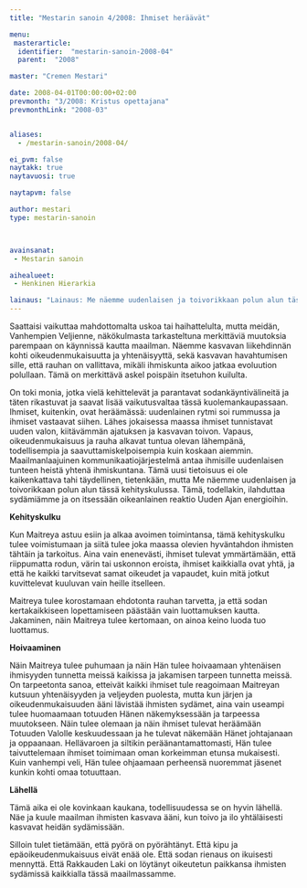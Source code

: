 ```yaml
---
title: "Mestarin sanoin 4/2008: Ihmiset heräävät"

menu:
 masterarticle:
  identifier:  "mestarin-sanoin-2008-04"
  parent:  "2008"

master: "Cremen Mestari"

date: 2008-04-01T00:00:00+02:00
prevmonth: "3/2008: Kristus opettajana"
prevmonthLink: "2008-03"


aliases:
  - /mestarin-sanoin/2008-04/

ei_pvm: false
naytakk: true
naytavuosi: true

naytapvm: false

author: mestari
type: mestarin-sanoin



avainsanat:
 - Mestarin sanoin

aihealueet:
 - Henkinen Hierarkia

lainaus: "Lainaus: Me näemme uudenlaisen ja toivorikkaan polun alun tässä kehityskulussa. Tämä, todellakin, ilahduttaa sydämiämme ja on itsessään oikeanlainen reaktio Uuden Ajan energioihin."
---
```

<p>Saattaisi vaikuttaa mahdottomalta uskoa tai haihattelulta, mutta meidän, Vanhempien Veljienne, näkökulmasta tarkasteltuna merkittäviä muutoksia parempaan on käynnissä kautta maailman. Näemme kasvavan liikehdinnän kohti oikeudenmukaisuutta ja yhtenäisyyttä, sekä kasvavan havahtumisen sille, että rauhan on vallittava, mikäli ihmiskunta aikoo jatkaa evoluution polullaan. Tämä on merkittävä askel poispäin itsetuhon kuilulta.</p>
<p>On toki monia, jotka vielä kehittelevät ja parantavat sodankäyntivälineitä ja täten rikastuvat ja saavat lisää vaikutusvaltaa tässä kuolemankaupassaan. Ihmiset, kuitenkin, ovat heräämässä: uudenlainen rytmi soi rummussa ja ihmiset vastaavat siihen. Lähes jokaisessa maassa ihmiset tunnistavat uuden valon, kiitävämmän ajatuksen ja kasvavan toivon. Vapaus, oikeudenmukaisuus ja rauha alkavat tuntua olevan lähempänä, todellisempia ja saavuttamiskelpoisempia kuin koskaan aiemmin. Maailmanlaajuinen kommunikaatiojärjestelmä antaa ihmisille uudenlaisen tunteen heistä yhtenä ihmiskuntana. Tämä uusi tietoisuus ei ole kaikenkattava tahi täydellinen, tietenkään, mutta Me näemme uudenlaisen ja toivorikkaan polun alun tässä kehityskulussa. Tämä, todellakin, ilahduttaa sydämiämme ja on itsessään oikeanlainen reaktio Uuden Ajan energioihin.</p>
<p><strong>Kehityskulku</strong></p>
<p>Kun Maitreya astuu esiin ja alkaa avoimen toimintansa, tämä kehityskulku tulee voimistumaan ja siitä tulee joka maassa olevien hyväntahdon ihmisten tähtäin ja tarkoitus. Aina vain enenevästi, ihmiset tulevat ymmärtämään, että riippumatta rodun, värin tai uskonnon eroista, ihmiset kaikkialla ovat yhtä, ja että he kaikki tarvitsevat samat oikeudet ja vapaudet, kuin mitä jotkut kuvittelevat kuuluvan vain heille itselleen.</p>
<p>Maitreya tulee korostamaan ehdotonta rauhan tarvetta, ja että sodan kertakaikkiseen lopettamiseen päästään vain luottamuksen kautta. Jakaminen, näin Maitreya tulee kertomaan, on ainoa keino luoda tuo luottamus.</p>
<p><strong>Hoivaaminen</strong></p>
<p>Näin Maitreya tulee puhumaan ja näin Hän tulee hoivaamaan yhtenäisen ihmisyyden tunnetta meissä kaikissa ja jakamisen tarpeen tunnetta meissä. On tarpeetonta sanoa, etteivät kaikki ihmiset tule reagoimaan Maitreyan kutsuun yhtenäisyyden ja veljeyden puolesta, mutta kun järjen ja oikeudenmukaisuuden ääni lävistää ihmisten sydämet, aina vain useampi tulee huomaamaan totuuden Hänen näkemyksessään ja tarpeessa muutokseen. Näin tulee olemaan ja näin ihmiset tulevat heräämään Totuuden Valolle keskuudessaan ja he tulevat näkemään Hänet johtajanaan ja oppaanaan. Hellävaroen ja siltikin peräänantamattomasti, Hän tulee taivuttelemaan ihmiset toimimaan oman korkeimman etunsa mukaisesti. Kuin vanhempi veli, Hän tulee ohjaamaan perheensä nuoremmat jäsenet kunkin kohti omaa totuuttaan.</p>
<p><strong>Lähellä</strong></p>
<p>Tämä aika ei ole kovinkaan kaukana, todellisuudessa se on hyvin lähellä. Näe ja kuule maailman ihmisten kasvava ääni, kun toivo ja ilo yhtäläisesti kasvavat heidän sydämissään.</p>
<p>Silloin tulet tietämään, että pyörä on pyörähtänyt. Että kipu ja epäoikeudenmukaisuus eivät enää ole. Että sodan rienaus on ikuisesti mennyttä. Että Rakkauden Laki on löytänyt oikeutetun paikkansa ihmisten sydämissä kaikkialla tässä maailmassamme.</p>